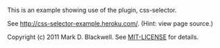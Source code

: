 This is an example showing use of the plugin, css-selector.

See <http://css-selector-example.heroku.com/>. (Hint: view page source.)

Copyright (c) 2011 Mark D. Blackwell. See [MIT-LICENSE](MIT-LICENSE) for details.
